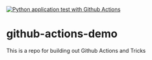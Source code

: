 [![Python application test with Github Actions](https://github.com/felipebita/github-actions-demo/actions/workflows/main.yml/badge.svg)](https://github.com/felipebita/github-actions-demo/actions/workflows/main.yml)

# github-actions-demo
This is a repo for building out Github Actions and Tricks
